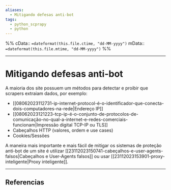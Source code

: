 ```yaml
---
aliases:
  - Mitigando defesas anti-bot
tags:
  - python_scprapy
  - python
---
```

%%
cData:: `=dateformat(this.file.ctime, "dd-MM-yyyy")`
mData:: `=dateformat(this.file.mtime, "dd-MM-yyyy")`
%%

___
# Mitigando defesas anti-bot

A maioria dos site possuem um métodos para detectar e proibir que scrapers extraiam dados, por exemplo:
- [[08062023112731-ip-internet-protocol-é-o-identificador-que-conecta-dois-computadores-na-rede|Endereço IP]]
- [[08062023121223-tcp-ip-é-o-conjunto-de-protocolos-de-comunicação-no-qual-a-internet-e-redes-comerciais-funcionam|Impressão digital TCP-IP ou TLS]]
- Cabeçalhos HTTP (valores, ordem e use cases)
- Cookies/Sessões



A maneira mais importante e mais fácil de mitigar os sistemas de proteção anti-bot de um site é utilizar  [[23112023150741-cabeçalhos-e-user-agents-falsos|Cabeçalhos e User-Agents falsos]] ou usar [[23112023153901-proxy-inteligente|Proxy inteligente]]. 




---
## Referencias